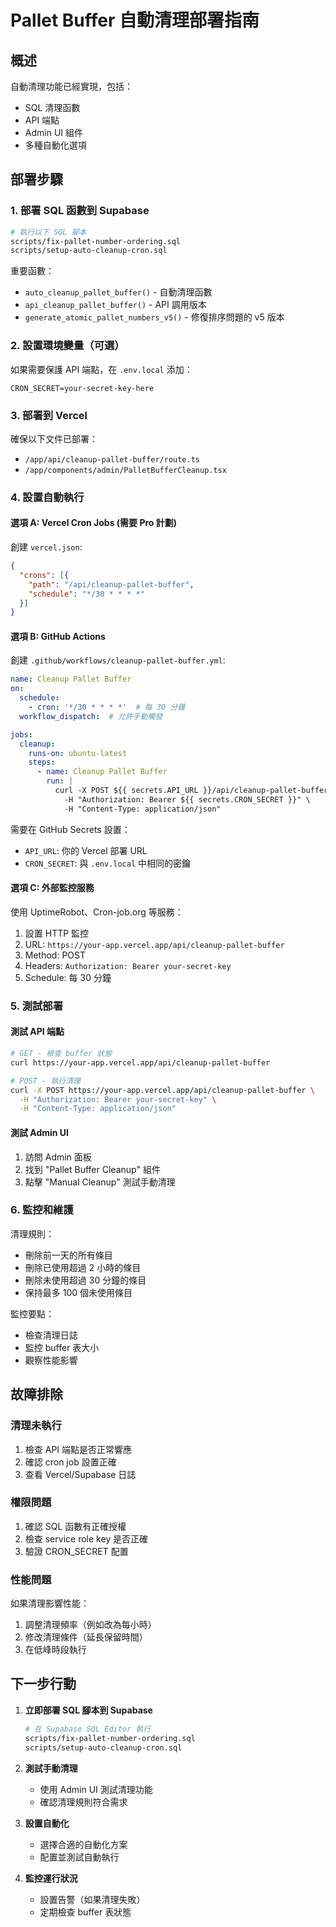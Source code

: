 # Pallet Buffer 自動清理部署指南

## 概述
自動清理功能已經實現，包括：
- SQL 清理函數
- API 端點
- Admin UI 組件
- 多種自動化選項

## 部署步驟

### 1. 部署 SQL 函數到 Supabase

```bash
# 執行以下 SQL 腳本
scripts/fix-pallet-number-ordering.sql
scripts/setup-auto-cleanup-cron.sql
```

重要函數：
- `auto_cleanup_pallet_buffer()` - 自動清理函數
- `api_cleanup_pallet_buffer()` - API 調用版本
- `generate_atomic_pallet_numbers_v5()` - 修復排序問題的 v5 版本

### 2. 設置環境變量（可選）

如果需要保護 API 端點，在 `.env.local` 添加：
```
CRON_SECRET=your-secret-key-here
```

### 3. 部署到 Vercel

確保以下文件已部署：
- `/app/api/cleanup-pallet-buffer/route.ts`
- `/app/components/admin/PalletBufferCleanup.tsx`

### 4. 設置自動執行

#### 選項 A: Vercel Cron Jobs (需要 Pro 計劃)

創建 `vercel.json`:
```json
{
  "crons": [{
    "path": "/api/cleanup-pallet-buffer",
    "schedule": "*/30 * * * *"
  }]
}
```

#### 選項 B: GitHub Actions

創建 `.github/workflows/cleanup-pallet-buffer.yml`:
```yaml
name: Cleanup Pallet Buffer
on:
  schedule:
    - cron: '*/30 * * * *'  # 每 30 分鐘
  workflow_dispatch:  # 允許手動觸發

jobs:
  cleanup:
    runs-on: ubuntu-latest
    steps:
      - name: Cleanup Pallet Buffer
        run: |
          curl -X POST ${{ secrets.API_URL }}/api/cleanup-pallet-buffer \
            -H "Authorization: Bearer ${{ secrets.CRON_SECRET }}" \
            -H "Content-Type: application/json"
```

需要在 GitHub Secrets 設置：
- `API_URL`: 你的 Vercel 部署 URL
- `CRON_SECRET`: 與 `.env.local` 中相同的密鑰

#### 選項 C: 外部監控服務

使用 UptimeRobot、Cron-job.org 等服務：
1. 設置 HTTP 監控
2. URL: `https://your-app.vercel.app/api/cleanup-pallet-buffer`
3. Method: POST
4. Headers: `Authorization: Bearer your-secret-key`
5. Schedule: 每 30 分鐘

### 5. 測試部署

#### 測試 API 端點
```bash
# GET - 檢查 buffer 狀態
curl https://your-app.vercel.app/api/cleanup-pallet-buffer

# POST - 執行清理
curl -X POST https://your-app.vercel.app/api/cleanup-pallet-buffer \
  -H "Authorization: Bearer your-secret-key" \
  -H "Content-Type: application/json"
```

#### 測試 Admin UI
1. 訪問 Admin 面板
2. 找到 "Pallet Buffer Cleanup" 組件
3. 點擊 "Manual Cleanup" 測試手動清理

### 6. 監控和維護

清理規則：
- 刪除前一天的所有條目
- 刪除已使用超過 2 小時的條目
- 刪除未使用超過 30 分鐘的條目
- 保持最多 100 個未使用條目

監控要點：
- 檢查清理日誌
- 監控 buffer 表大小
- 觀察性能影響

## 故障排除

### 清理未執行
1. 檢查 API 端點是否正常響應
2. 確認 cron job 設置正確
3. 查看 Vercel/Supabase 日誌

### 權限問題
1. 確認 SQL 函數有正確授權
2. 檢查 service role key 是否正確
3. 驗證 CRON_SECRET 配置

### 性能問題
如果清理影響性能：
1. 調整清理頻率（例如改為每小時）
2. 修改清理條件（延長保留時間）
3. 在低峰時段執行

## 下一步行動

1. **立即部署 SQL 腳本到 Supabase**
   ```bash
   # 在 Supabase SQL Editor 執行
   scripts/fix-pallet-number-ordering.sql
   scripts/setup-auto-cleanup-cron.sql
   ```

2. **測試手動清理**
   - 使用 Admin UI 測試清理功能
   - 確認清理規則符合需求

3. **設置自動化**
   - 選擇合適的自動化方案
   - 配置並測試自動執行

4. **監控運行狀況**
   - 設置告警（如果清理失敗）
   - 定期檢查 buffer 表狀態